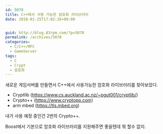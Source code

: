 ```yaml
---
id: 5078
title: C++에서 사용 가능한 암호화 라이브러리
date: 2018-01-25T17:02:26+09:00


guid: http://blog.83rpm.com/?p=5078
permalink: /archives/5078
categories:
  - C/C++/MFC
  - GameServer
tags:
  - C
  - Crypt
  - 암호화
---
```


새로운 게임서버를 만들면서 C++에서 사용가능한 암호화 라이브러리를 찾아보았다.

* Cryptlib (<https://www.cs.auckland.ac.nz/~pgut001/cryptlib/>)
* Crypto++ (<https://www.cryptopp.com>)
* arm mbed (<https://tls.mbed.org>)

내가 사용 예정 중인건 2번의 Crypto++.

Boost에서 기본으로 암호화 라이브러리를 지원해주면 좋을텐데 뭐 할수 없지.
